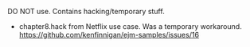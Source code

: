 DO NOT use. Contains hacking/temporary stuff.

- chapter8.hack from Netflix use case. Was a temporary workaround. https://github.com/kenfinnigan/ejm-samples/issues/16
